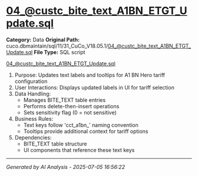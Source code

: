 # 04_@custc_bite_text_A1BN_ETGT_Update.sql

**Category:** Data
**Original Path:** cuco.dbmaintain/sql/11/31_CuCo_V18.05.1/04_@custc_bite_text_A1BN_ETGT_Update.sql
**File Type:** SQL script

04_@custc_bite_text_A1BN_ETGT_Update.sql
1. Purpose: Updates text labels and tooltips for A1 BN Hero tariff configuration
2. User Interactions: Displays updated labels in UI for tariff selection
3. Data Handling:
   - Manages BITE_TEXT table entries
   - Performs delete-then-insert operations
   - Sets sensitivity flag (0 = not sensitive)
4. Business Rules:
   - Text keys follow 'cct_a1bn_' naming convention
   - Tooltips provide additional context for tariff options
5. Dependencies:
   - BITE_TEXT table structure
   - UI components that reference these text keys

---
*Generated by AI Analysis - 2025-07-05 16:56:22*
